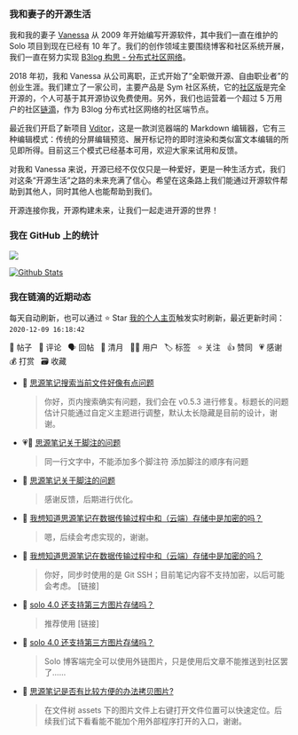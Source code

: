 ### 我和妻子的开源生活

我和我的妻子 [Vanessa](https://github.com/Vanessa219) 从 2009 年开始编写开源软件，其中我们一直在维护的 Solo 项目到现在已经有 10 年了。我们的创作领域主要围绕博客和社区系统开展，我们一直在努力实现 [B3log 构思 - 分布式社区网络](https://ld246.com/article/1546941897596)。

2018 年初，我和 Vanessa 从公司离职，正式开始了“全职做开源、自由职业者”的创业生涯。我们建立了一家公司，主要产品是 Sym 社区系统，它的[社区版](https://github.com/88250/symphony)是完全开源的，个人可基于其开源协议免费使用。另外，我们也运营着一个超过 5 万用户的社区[链滴](https://ld246.com)，作为 B3log 分布式社区网络的社区端节点。

最近我们开启了新项目 [Vditor](https://github.com/Vanessa219/vditor)，这是一款浏览器端的 Markdown 编辑器，它有三种编辑模式：传统的分屏编辑预览、展开标记符的即时渲染和类似富文本编辑的所见即所得。目前这三个模式已经基本可用，欢迎大家来试用和反馈。

对我和 Vanessa 来说，开源已经不仅仅只是一种爱好，更是一种生活方式，我们对这条“开源生活”之路的未来充满了信心。希望在这条路上我们能通过开源软件帮助到其他人，同时其他人也能帮助到我们。

开源连接你我，开源构建未来，让我们一起走进开源的世界！

### 我在 GitHub 上的统计

<a title="Hits" target="_blank" href="https://github.com/88250/88250"><img src="https://hits.b3log.org/88250/88250.svg"></a>

[![Github Stats](https://github-readme-stats.vercel.app/api?username=88250&theme=tokyonight&show_icons=true)](https://github.com/88250)

<!--events start -->

### 我在链滴的近期动态

每天自动刷新，也可以通过 ⭐️ Star [我的个人主页](https://github.com/88250/88250)触发实时刷新，最近更新时间：`2020-12-09 16:18:42`

📝 帖子 &nbsp; 💬 评论 &nbsp; 🗣 回帖 &nbsp; 🌙 清月 &nbsp; 👨‍💻 用户 &nbsp; 🏷️ 标签 &nbsp; ⭐️ 关注 &nbsp; 👍 赞同 &nbsp; 💗 感谢 &nbsp; 💰 打赏 &nbsp; 🗃 收藏

* 💬 [思源笔记搜索当前文件好像有点问题](https://ld246.com/article/1607479878540/comment/1607501572610#comments)

  > 你好，页内搜索确实有问题，我们会在 v0.5.3 进行修复。标题长的问题估计只能通过自定义主题进行调整，默认太长隐藏是目前的设计，谢谢。
* 💗📝 [思源笔记关于脚注的问题](https://ld246.com/article/1607436867017)

  > 同一行文字中，不能添加多个脚注符 添加脚注的顺序有问题
* 💬 [思源笔记关于脚注的问题](https://ld246.com/article/1607436867017/comment/1607474755631#comments)

  > 感谢反馈，后期进行优化。
* 💬 [我想知道思源笔记在数据传输过程中和（云端）存储中是加密的吗？](https://ld246.com/article/1607385964277/comment/1607474185021#comments)

  > 嗯，后续会考虑实现的，谢谢。
* 💬 [我想知道思源笔记在数据传输过程中和（云端）存储中是加密的吗？](https://ld246.com/article/1607385964277/comment/1607396533834#comments)

  > 你好，同步时使用的是 Git SSH；目前笔记内容不支持加密，以后可能会考虑。 [链接]
* 💬 [solo 4.0 还支持第三方图片存储吗？](https://ld246.com/article/1607303164918/comment/1607305251255#comments)

  > 推荐使用 [链接]
* 💬 [solo 4.0 还支持第三方图片存储吗？](https://ld246.com/article/1607303164918/comment/1607303871366#comments)

  > Solo 博客端完全可以使用外链图片，只是使用后文章不能推送到社区罢了……
* 💬 [思源笔记是否有比较方便的办法拷贝图片?](https://ld246.com/article/1607179116179/comment/1607220056989#comments)

  > 在文件树 assets 下的图片文件上右键打开文件位置可以快速定位。后续我们试下看看能不能加个用外部程序打开的入口，谢谢。


<!--events end -->
